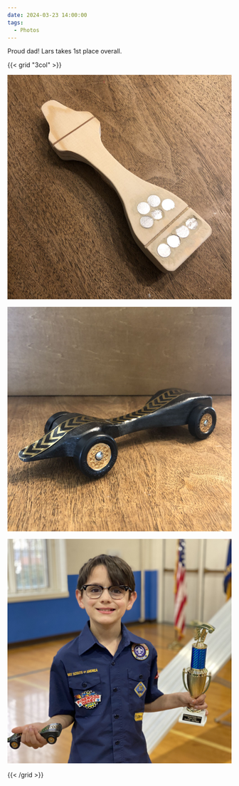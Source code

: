 ```yaml
---
date: 2024-03-23 14:00:00
tags:
  - Photos
---
```


Proud dad! Lars takes 1st place overall.

{{< grid "3col" >}}

![1](01.jpg)

![2](02.jpg)

![3](03.jpg)

{{< /grid >}}
